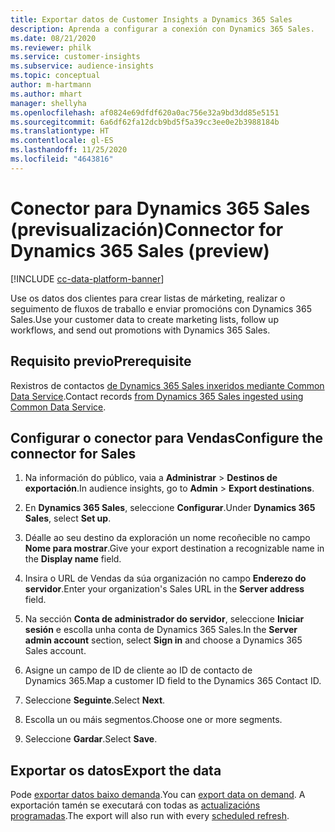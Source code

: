 ```yaml
---
title: Exportar datos de Customer Insights a Dynamics 365 Sales
description: Aprenda a configurar a conexión con Dynamics 365 Sales.
ms.date: 08/21/2020
ms.reviewer: philk
ms.service: customer-insights
ms.subservice: audience-insights
ms.topic: conceptual
author: m-hartmann
ms.author: mhart
manager: shellyha
ms.openlocfilehash: af0824e69dfdf620a0ac756e32a9bd3dd85e5151
ms.sourcegitcommit: 6a6df62fa12dcb9bd5f5a39cc3ee0e2b3988184b
ms.translationtype: HT
ms.contentlocale: gl-ES
ms.lasthandoff: 11/25/2020
ms.locfileid: "4643816"
---
```

# <a name="connector-for-dynamics-365-sales-preview"></a><span data-ttu-id="06b66-103">Conector para Dynamics 365 Sales (previsualización)</span><span class="sxs-lookup"><span data-stu-id="06b66-103">Connector for Dynamics 365 Sales (preview)</span></span>

[!INCLUDE [cc-data-platform-banner](../includes/cc-data-platform-banner.md)]

<span data-ttu-id="06b66-104">Use os datos dos clientes para crear listas de márketing, realizar o seguimento de fluxos de traballo e enviar promocións con Dynamics 365 Sales.</span><span class="sxs-lookup"><span data-stu-id="06b66-104">Use your customer data to create marketing lists, follow up workflows, and send out promotions with Dynamics 365 Sales.</span></span>

## <a name="prerequisite"></a><span data-ttu-id="06b66-105">Requisito previo</span><span class="sxs-lookup"><span data-stu-id="06b66-105">Prerequisite</span></span>

<span data-ttu-id="06b66-106">Rexistros de contactos [de Dynamics 365 Sales inxeridos mediante Common Data Service](connect-power-query.md).</span><span class="sxs-lookup"><span data-stu-id="06b66-106">Contact records [from Dynamics 365 Sales ingested using Common Data Service](connect-power-query.md).</span></span>

## <a name="configure-the-connector-for-sales"></a><span data-ttu-id="06b66-107">Configurar o conector para Vendas</span><span class="sxs-lookup"><span data-stu-id="06b66-107">Configure the connector for Sales</span></span>

1. <span data-ttu-id="06b66-108">Na información do público, vaia a **Administrar** > **Destinos de exportación**.</span><span class="sxs-lookup"><span data-stu-id="06b66-108">In audience insights, go to **Admin** > **Export destinations**.</span></span>

1. <span data-ttu-id="06b66-109">En **Dynamics 365 Sales**, seleccione **Configurar**.</span><span class="sxs-lookup"><span data-stu-id="06b66-109">Under **Dynamics 365 Sales**, select **Set up**.</span></span>

1. <span data-ttu-id="06b66-110">Déalle ao seu destino da exploración un nome recoñecible no campo **Nome para mostrar**.</span><span class="sxs-lookup"><span data-stu-id="06b66-110">Give your export destination a recognizable name in the **Display name** field.</span></span>

1. <span data-ttu-id="06b66-111">Insira o URL de Vendas da súa organización no campo **Enderezo do servidor**.</span><span class="sxs-lookup"><span data-stu-id="06b66-111">Enter your organization's Sales URL in the **Server address** field.</span></span>

1. <span data-ttu-id="06b66-112">Na sección **Conta de administrador do servidor**, seleccione **Iniciar sesión** e escolla unha conta de Dynamics 365 Sales.</span><span class="sxs-lookup"><span data-stu-id="06b66-112">In the **Server admin account** section, select **Sign in** and choose a Dynamics 365 Sales account.</span></span>

1. <span data-ttu-id="06b66-113">Asigne un campo de ID de cliente ao ID de contacto de Dynamics 365.</span><span class="sxs-lookup"><span data-stu-id="06b66-113">Map a customer ID field to the Dynamics 365 Contact ID.</span></span>

1. <span data-ttu-id="06b66-114">Seleccione **Seguinte**.</span><span class="sxs-lookup"><span data-stu-id="06b66-114">Select **Next**.</span></span>

1. <span data-ttu-id="06b66-115">Escolla un ou máis segmentos.</span><span class="sxs-lookup"><span data-stu-id="06b66-115">Choose one or more segments.</span></span>

1. <span data-ttu-id="06b66-116">Seleccione **Gardar**.</span><span class="sxs-lookup"><span data-stu-id="06b66-116">Select **Save**.</span></span>

## <a name="export-the-data"></a><span data-ttu-id="06b66-117">Exportar os datos</span><span class="sxs-lookup"><span data-stu-id="06b66-117">Export the data</span></span>

<span data-ttu-id="06b66-118">Pode [exportar datos baixo demanda](export-destinations.md).</span><span class="sxs-lookup"><span data-stu-id="06b66-118">You can [export data on demand](export-destinations.md).</span></span> <span data-ttu-id="06b66-119">A exportación tamén se executará con todas as [actualizacións programadas](system.md#schedule-tab).</span><span class="sxs-lookup"><span data-stu-id="06b66-119">The export will also run with every [scheduled refresh](system.md#schedule-tab).</span></span>
